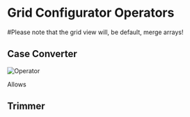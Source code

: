 # Grid Configurator Operators

#Please note that the grid view will, be default, merge arrays!

## Case Converter
![Operator](../img/gridconfig/caseconverter.png)

Allows 

## Trimmer

  